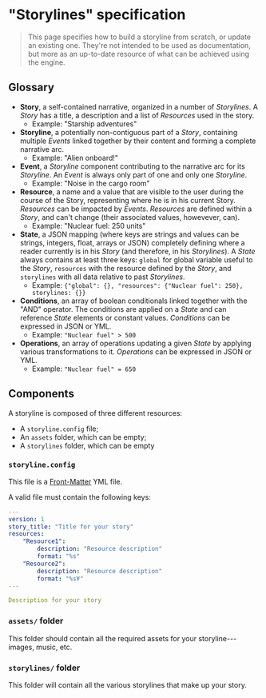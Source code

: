 # "Storylines" specification

> This page specifies how to build a storyline from scratch, or update an existing one. They're not intended to be used as documentation, but more as an up-to-date resource of what can be achieved using the engine.

## Glossary
* **Story**, a self-contained narrative, organized in a number of *Storylines*. A *Story* has a title, a description and a list of *Resources* used in the story.
    - Example: "Starship adventures"
* **Storyline**, a potentially non-contiguous part of a *Story*, containing multiple *Events* linked together by their content and forming a complete narrative arc.
    - Example: "Alien onboard!"
* **Event**, a *Storyline* component contributing to the narrative arc for its *Storyline*. An *Event* is always only part of one and only one *Storyline*.
    - Example: "Noise in the cargo room"
* **Resource**, a name and a value that are visible to the user during the course of the Story, representing where he is in his current Story. *Resources* can be impacted by *Events*. *Resources* are defined within a *Story*, and can't change (their associated values, howevever, can).
    - Example: "Nuclear fuel: 250 units"
* **State**, a JSON mapping (where keys are strings and values can be strings, integers, float, arrays or JSON) completely defining where a reader currently is in his *Story* (and therefore, in his *Storylines*). A *State* always contains at least three keys: `global` for global variable useful to the 
*Story*, `resources` with the resource defined by the *Story*, and `storylines` with all data relative to past *Storylines*.
    - Example: `{"global": {}, "resources": {"Nuclear fuel": 250}, storylines: {}}`
* **Conditions**, an array of boolean conditionals linked together with the "AND" operator. The conditions are applied on a *State* and can reference *State* elements or constant values. *Conditions* can be expressed in JSON or YML.
    - Example: `"Nuclear fuel" > 500`
* **Operations**, an array of operations updating a given *State* by applying various transformations to it. *Operations* can be expressed in JSON or YML.
    - Example: `"Nuclear fuel" = 650`

## Components
A storyline is composed of three different resources:

* A `storyline.config` file;
* An `assets` folder, which can be empty;
* A `storylines` folder, which can be empty

### `storyline.config`
This file is a [Front-Matter](https://jekyllrb.com/docs/frontmatter/) YML file.

A valid file must contain the following keys:

```yml
---
version: 1
story_title: "Title for your story"
resources:
    "Resource1":
        description: "Resource description"
        format: "%s"
    "Resource2": 
        description: "Resource description"
        format: "%s¥"
---

Description for your story
```

### `assets/` folder
This folder should contain all the required assets for your storyline---images, music, etc.

### `storylines/` folder
This folder will contain all the various storylines that make up your story.
